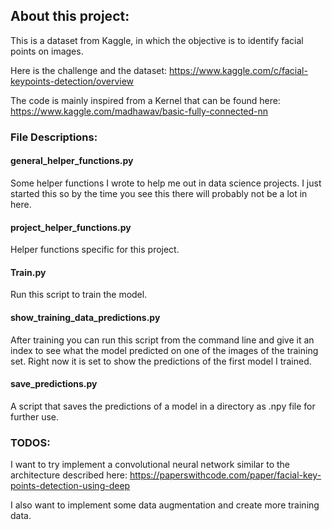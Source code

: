 ## About this project:

This is a dataset from Kaggle, in which the objective is to identify facial points on images.

Here is the challenge and the dataset: 
https://www.kaggle.com/c/facial-keypoints-detection/overview

The code is mainly inspired from a Kernel that can be found here:
https://www.kaggle.com/madhawav/basic-fully-connected-nn

### File Descriptions:

#### general_helper_functions.py
Some helper functions I wrote to help me out in data science projects.
I just started this so by the time you see this there will probably not be a lot in here.

#### project_helper_functions.py
Helper functions specific for this project.

#### Train.py
Run this script to train the model.

#### show_training_data_predictions.py
After training you can run this script from the command line and give it an index to see
what the model predicted on one of the images of the training set.
Right now it is set to show the predictions of the first model I trained.

#### save_predictions.py
A script that saves the predictions of a model in a directory as .npy file for further use.

### TODOS:
I want to try implement a convolutional neural network similar to the architecture described here:
https://paperswithcode.com/paper/facial-key-points-detection-using-deep

I also want to implement some data augmentation and create more training data.
